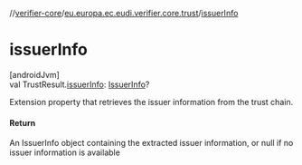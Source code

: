 //[verifier-core](../../index.md)/[eu.europa.ec.eudi.verifier.core.trust](index.md)/[issuerInfo](issuer-info.md)

# issuerInfo

[androidJvm]\
val TrustResult.[issuerInfo](issuer-info.md): [IssuerInfo](-issuer-info/index.md)?

Extension property that retrieves the issuer information from the trust chain.

#### Return

An IssuerInfo object containing the extracted issuer information, or null if no issuer information is available
